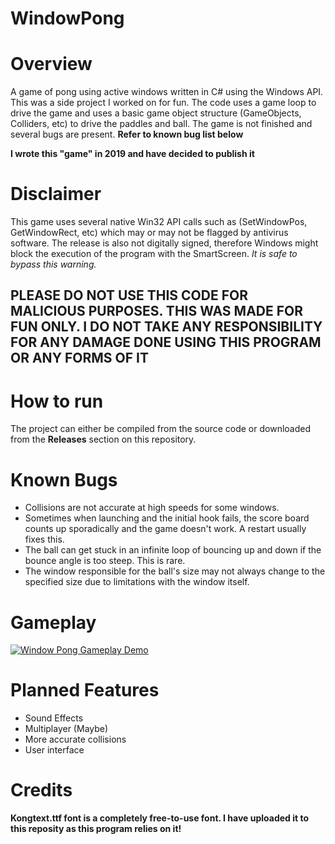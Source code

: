 # WindowPong

<h1>Overview</h1>
A game of pong using active windows written in C# using the Windows API. This was a side project I worked on for fun. The code uses a game loop to drive the game and uses a basic game object structure (GameObjects, Colliders, etc) to drive the paddles and ball. The game is not finished and several bugs are present. <b>Refer to known bug list below</b>

<b>I wrote this "game" in 2019 and have decided to publish it</b>

<h1>Disclaimer</h1>
This game uses several native Win32 API calls such as (SetWindowPos, GetWindowRect, etc) which may or may not be flagged by antivirus software. The release is also not digitally signed, therefore Windows might block the execution of the program with the SmartScreen. <i>It is safe to bypass this warning.</i>

<h2><b>PLEASE DO NOT USE THIS CODE FOR MALICIOUS PURPOSES. THIS WAS MADE FOR FUN ONLY. I DO NOT TAKE ANY RESPONSIBILITY FOR ANY DAMAGE DONE USING THIS PROGRAM OR ANY FORMS OF IT</b></h2>

<h1>How to run</h1>
The project can either be compiled from the source code or downloaded from the <b>Releases</b> section on this repository.

<h1>Known Bugs</h1>
<ul>
  <li>Collisions are not accurate at high speeds for some windows.</li>
  <li>Sometimes when launching and the initial hook fails, the score board counts up sporadically and the game doesn't work. A restart usually fixes this.</li>
  <li>The ball can get stuck in an infinite loop of bouncing up and down if the bounce angle is too steep. This is rare.</li>
  <li>The window responsible for the ball's size may not always change to the specified size due to limitations with the window itself.</li>
</ul>

<h1>Gameplay</h1>
<a href="https://youtu.be/oK2VVlvyIA4"><img src="http://img.youtube.com/vi/oK2VVlvyIA4/0.jpg" title="Window Pong Gameplay Demo"/></a>

<h1>Planned Features</h1>
<ul>
  <li>Sound Effects</li>
  <li>Multiplayer (Maybe)</li>
  <li>More accurate collisions</li>
  <li>User interface</li>
</ul>

<h1>Credits</h1>
<b>Kongtext.ttf font is a completely free-to-use font. I have uploaded it to this reposity as this program relies on it!</b>
